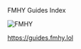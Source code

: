 FMHY Guides Index

![FMHY](https://small.fileditchstuff.me/s19/BBkKaVhOUSqSgwozCjPA.png)

https://guides.fmhy.lol
